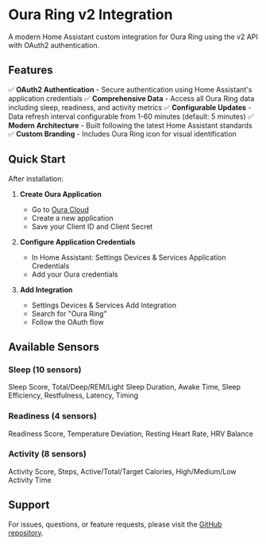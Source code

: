 ﻿# Oura Ring v2 Integration

A modern Home Assistant custom integration for Oura Ring using the v2 API with OAuth2 authentication.

## Features

✅ **OAuth2 Authentication** - Secure authentication using Home Assistant's application credentials
✅ **Comprehensive Data** - Access all Oura Ring data including sleep, readiness, and activity metrics
✅ **Configurable Updates** - Data refresh interval configurable from 1-60 minutes (default: 5 minutes)
✅ **Modern Architecture** - Built following the latest Home Assistant standards
✅ **Custom Branding** - Includes Oura Ring icon for visual identification

## Quick Start

After installation:

1. **Create Oura Application**
   - Go to [Oura Cloud](https://cloud.ouraring.com/applications)
   - Create a new application
   - Save your Client ID and Client Secret

2. **Configure Application Credentials**
   - In Home Assistant: Settings  Devices & Services  Application Credentials
   - Add your Oura credentials

3. **Add Integration**
   - Settings  Devices & Services  Add Integration
   - Search for "Oura Ring"
   - Follow the OAuth flow

## Available Sensors

### Sleep (10 sensors)
Sleep Score, Total/Deep/REM/Light Sleep Duration, Awake Time, Sleep Efficiency, Restfulness, Latency, Timing

### Readiness (4 sensors)
Readiness Score, Temperature Deviation, Resting Heart Rate, HRV Balance

### Activity (8 sensors)
Activity Score, Steps, Active/Total/Target Calories, High/Medium/Low Activity Time

## Support

For issues, questions, or feature requests, please visit the [GitHub repository](https://github.com/louispires/oura-v2-custom-component/issues).
